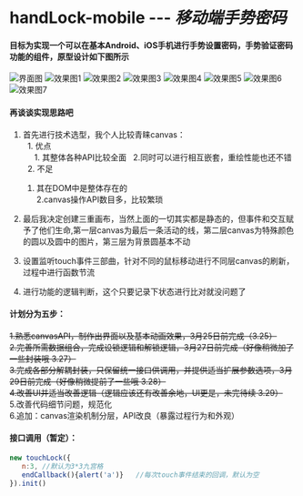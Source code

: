 # handLock-mobile --- *移动端手势密码*  

#### 目标为实现一个可以在基本Android、iOS手机进行手势设置密码，手势验证密码功能的组件，原型设计如下图所示  

![](https://p1.ssl.qhimg.com/t01d73f4b567014b497.png "界面图")
![](https://p5.ssl.qhimg.com/t01ad2dbd1fa3195d55.png "效果图1")
![](https://p3.ssl.qhimg.com/t01e3ccb14544b73cc3.png "效果图2")
![](https://p4.ssl.qhimg.com/t01e29ee99bbe73b256.png "效果图3")
![](https://p4.ssl.qhimg.com/t01698b3be9b0d473e7.png "效果图4")
![](https://p3.ssl.qhimg.com/t01dc54ccf4133d2b06.png "效果图5")
![](https://p1.ssl.qhimg.com/t01410791e9c637add0.png "效果图6")
![](https://p0.ssl.qhimg.com/t019bf08a6f82f1d289.png "效果图7")  

#### 再谈谈实现思路吧  
1. 首先进行技术选型，我个人比较青睐canvas：  
   1. 优点  
      1. 其整体各种API比较全面  
      2.同时可以进行相互嵌套，重绘性能也还不错  
   2. 不足
      1. 其在DOM中是整体存在的  
      2.canvas操作API数目多，比较繁琐    

2. 最后我决定创建三重画布，当然上面的一切其实都是静态的，但事件和交互赋予了他们生命,第一层canvas为最后一条活动的线，第二层canvas为特殊颜色的圆以及圆中的图片，第三层为背景圆基本不动

3. 设置监听touch事件三部曲，针对不同的鼠标移动进行不同层canvas的刷新，过程中进行函数节流

4. 进行功能的逻辑判断，这个只要记录下状态进行比对就没问题了  

#### 计划分为五步：  

~~1.熟悉canvasAPI，制作出界面以及基本动画效果，3月25日前完成（3.25）~~  
~~2.完善所需数据组合，完成设锁逻辑和解锁逻辑，3月27日前完成（好像稍微加了一些封装哦 3.27）~~  
~~3.完成各部分解耦封装，只保留统一接口供调用，并提供适当扩展参数选项，3月29日前完成（好像稍微提前了一些哦 3.28）~~  
~~4.改善UI并适当改善逻辑（逻辑应该还有改善余地，UI更是，未完待续  3.29）~~  
5.改善代码细节问题，规范化  
6.追加：canvas渲染机制分层，API改良（暴露过程行为和外观）  

#### 接口调用（暂定）：
```js
new touchLock({  
   n:3, //默认为3*3九宫格  
   endCallback(){alert('a')}   //每次touch事件结束的回调，默认为空  
}).init()  
```
